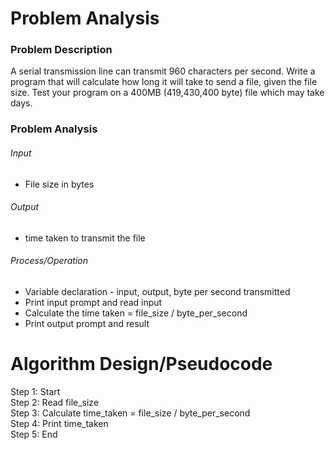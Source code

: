 # Problem Analysis
### Problem Description
A serial transmission line can transmit 960 characters per second. Write a program that will calculate how long it will take to send a file, given the file size. Test your program on a 400MB (419,430,400 byte) file which may take days.
### Problem Analysis
###### Input
- File size in bytes
###### Output
- time taken to transmit the file
###### Process/Operation
- Variable declaration - input, output, byte per second transmitted
- Print input prompt and read input
- Calculate the time taken = file_size / byte_per_second
- Print output prompt and result

# Algorithm Design/Pseudocode
Step 1: Start <br />
Step 2: Read file_size <br />
Step 3: Calculate time_taken = file_size / byte_per_second <br />
Step 4: Print time_taken <br />
Step 5: End